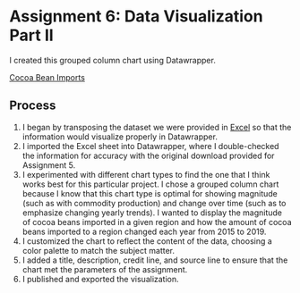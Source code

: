 # Assignment 6: Data Visualization Part II

I created this grouped column chart using Datawrapper. 

[Cocoa Bean Imports](https://datawrapper.dwcdn.net/Giz4v/3/)

## Process

1. I began by transposing the dataset we were provided in [Excel](https://docs.google.com/spreadsheets/d/18Sc1iH5M7sq_KvN_q-ajhdNANsBJ5TsI/edit?usp=sharing&ouid=109300228864836185791&rtpof=true&sd=true) so that the information would visualize properly in Datawrapper.
2. I imported the Excel sheet into Datawrapper, where I double-checked the information for accuracy with the original download provided for Assignment 5.
3. I experimented with different chart types to find the one that I think works best for this particular project. I chose a grouped column chart because I know that this chart type is optimal for showing magnitude (such as with commodity production) and change over time (such as to emphasize changing yearly trends). I wanted to display the magnitude of cocoa beans imported in a given region and how the amount of cocoa beans imported to a region changed each year from 2015 to 2019.
4. I customized the chart to reflect the content of the data, choosing a color palette to match the subject matter. 
5. I added a title, description, credit line, and source line to ensure that the chart met the parameters of the assignment. 
6. I published and exported the visualization.   

